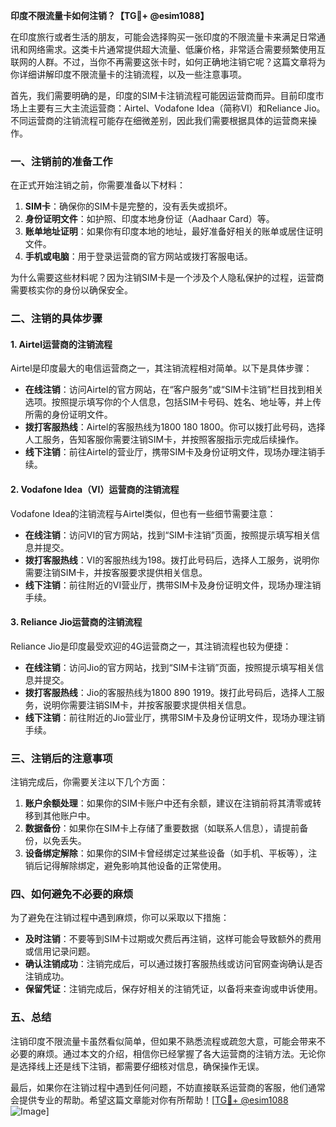 **印度不限流量卡如何注销？【TG💪+ @esim1088】**

在印度旅行或者生活的朋友，可能会选择购买一张印度的不限流量卡来满足日常通讯和网络需求。这类卡片通常提供超大流量、低廉价格，非常适合需要频繁使用互联网的人群。不过，当你不再需要这张卡时，如何正确地注销它呢？这篇文章将为你详细讲解印度不限流量卡的注销流程，以及一些注意事项。

首先，我们需要明确的是，印度的SIM卡注销流程可能因运营商而异。目前印度市场上主要有三大主流运营商：Airtel、Vodafone Idea（简称VI）和Reliance Jio。不同运营商的注销流程可能存在细微差别，因此我们需要根据具体的运营商来操作。

### **一、注销前的准备工作**
在正式开始注销之前，你需要准备以下材料：
1. **SIM卡**：确保你的SIM卡是完整的，没有丢失或损坏。
2. **身份证明文件**：如护照、印度本地身份证（Aadhaar Card）等。
3. **账单地址证明**：如果你有印度本地的地址，最好准备好相关的账单或居住证明文件。
4. **手机或电脑**：用于登录运营商的官方网站或拨打客服电话。

为什么需要这些材料呢？因为注销SIM卡是一个涉及个人隐私保护的过程，运营商需要核实你的身份以确保安全。

### **二、注销的具体步骤**

#### **1. Airtel运营商的注销流程**
Airtel是印度最大的电信运营商之一，其注销流程相对简单。以下是具体步骤：

- **在线注销**：访问Airtel的官方网站，在“客户服务”或“SIM卡注销”栏目找到相关选项。按照提示填写你的个人信息，包括SIM卡号码、姓名、地址等，并上传所需的身份证明文件。
- **拨打客服热线**：Airtel的客服热线为1800 180 1800。你可以拨打此号码，选择人工服务，告知客服你需要注销SIM卡，并按照客服指示完成后续操作。
- **线下注销**：前往Airtel的营业厅，携带SIM卡及身份证明文件，现场办理注销手续。

#### **2. Vodafone Idea（VI）运营商的注销流程**
Vodafone Idea的注销流程与Airtel类似，但也有一些细节需要注意：

- **在线注销**：访问VI的官方网站，找到“SIM卡注销”页面，按照提示填写相关信息并提交。
- **拨打客服热线**：VI的客服热线为198。拨打此号码后，选择人工服务，说明你需要注销SIM卡，并按客服要求提供相关信息。
- **线下注销**：前往附近的VI营业厅，携带SIM卡及身份证明文件，现场办理注销手续。

#### **3. Reliance Jio运营商的注销流程**
Reliance Jio是印度最受欢迎的4G运营商之一，其注销流程也较为便捷：

- **在线注销**：访问Jio的官方网站，找到“SIM卡注销”页面，按照提示填写相关信息并提交。
- **拨打客服热线**：Jio的客服热线为1800 890 1919。拨打此号码后，选择人工服务，说明你需要注销SIM卡，并按客服要求提供相关信息。
- **线下注销**：前往附近的Jio营业厅，携带SIM卡及身份证明文件，现场办理注销手续。

### **三、注销后的注意事项**
注销完成后，你需要关注以下几个方面：

1. **账户余额处理**：如果你的SIM卡账户中还有余额，建议在注销前将其清零或转移到其他账户中。
2. **数据备份**：如果你在SIM卡上存储了重要数据（如联系人信息），请提前备份，以免丢失。
3. **设备绑定解除**：如果你的SIM卡曾经绑定过某些设备（如手机、平板等），注销后记得解除绑定，避免影响其他设备的正常使用。

### **四、如何避免不必要的麻烦**
为了避免在注销过程中遇到麻烦，你可以采取以下措施：

- **及时注销**：不要等到SIM卡过期或欠费后再注销，这样可能会导致额外的费用或信用记录问题。
- **确认注销成功**：注销完成后，可以通过拨打客服热线或访问官网查询确认是否注销成功。
- **保留凭证**：注销完成后，保存好相关的注销凭证，以备将来查询或申诉使用。

### **五、总结**
注销印度不限流量卡虽然看似简单，但如果不熟悉流程或疏忽大意，可能会带来不必要的麻烦。通过本文的介绍，相信你已经掌握了各大运营商的注销方法。无论你是选择线上还是线下注销，都需要仔细核对信息，确保操作无误。

最后，如果你在注销过程中遇到任何问题，不妨直接联系运营商的客服，他们通常会提供专业的帮助。希望这篇文章能对你有所帮助！[[TG💪+ @esim1088](https://t.me/s/esim1088) ![Image](https://i.postimg.cc/4NQfJmqS/Snipaste-2025-05-13-00-14-12.png)]